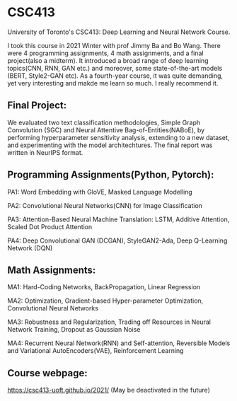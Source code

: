 # CSC413
University of Toronto's CSC413: Deep Learning and Neural Network Course. 

I took this course in 2021 Winter with prof Jimmy Ba and Bo Wang. There were 4 programming assignments, 4 math assignments, and a final project(also a midterm). It introduced a broad range of deep learning topics(CNN, RNN, GAN etc.) and moreover, some state-of-the-art models (BERT, Style2-GAN etc). As a fourth-year course, it was quite demanding, yet very interesting and makde me learn so much. I really recommend it. 

## Final Project: 
We evaluated two text classification methodologies, Simple Graph Convolution (SGC) and Neural Attentive Bag-of-Entities(NABoE), by performing hyperparameter sensitivity analysis, extending to a new dataset, and experimenting with the model architechtures. The final report was written in NeurIPS format. 

## Programming Assignments(Python, Pytorch):
PA1: Word Embedding with GloVE, Masked Language Modelling

PA2: Convolutional Neural Networks(CNN) for Image Classification

PA3: Attention-Based Neural Machine Translation: LSTM, Additive Attention, Scaled Dot Product Attention

PA4: Deep Convolutional GAN (DCGAN), StyleGAN2-Ada, Deep Q-Learning Network (DQN)


## Math Assignments:
MA1: Hard-Coding Networks, BackPropagation, Linear Regression

MA2: Optimization, Gradient-based Hyper-parameter Optimization, Convolutional Neural Networks

MA3: Robustness and Regularization, Trading off Resources in Neural Network Training, Dropout as Gaussian Noise

MA4: Recurrent Neural Network(RNN) and Self-attention, Reversible Models and Variational AutoEncoders(VAE), Reinforcement Learning

## Course webpage:
https://csc413-uoft.github.io/2021/  (May be deactivated in the future)

